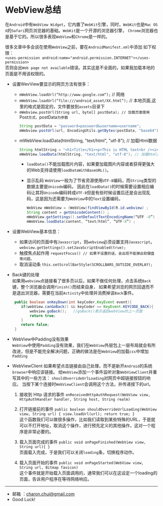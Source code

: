 ﻿WebView总结
===
     
在`Android`中有`WebView Widget`，它内置了`WebKit`引擎，同时，`WebKit`也是`Mac OS X`的`Safari`网页浏览器的基础。`WebKit`是一个开源的浏览器引擎，
`Chrome`浏览器也是基于它的。所以很多表现`WebView`和`Chrome`是一样的。          

很多文章中多会说在使用`WebView`之前，要在`AndroidManifest.xml`中添加 如下权限：           
`<uses-permission android:name="android.permission.INTERNET"></uses-permission>`        
否则会出`Web page not available`错误。其实这是不全面的，如果我加载本地的页面是不用该权限的。

- 设置WevView要显示的网页方法有很多：
    - `mWebView.loadUrl(“http://www.google.com“);` // 网络
    - `mWebView.loadUrl(“file:///android_asset/XX.html“);` // 本地页面,这里的格式是固定的，文件要放到`assets`目录下
	- `mWebview.postUrl(String url, byte[] postData); // 加载页面使用`Post`方式，`postData`为参数`
	    ```java
		String postData = "password=password&username=username";
		mWebview.postUrl(url, EncodingUtils.getBytes(postData, "base64"));
		```
    - mWebView.loadData(htmlString, "text/html", "utf-8"); // 加载Html数据
	    ```java
		String htmlString = "<h1>Title</h1><p>This is HTML text<br /><i>Formatted in italics</i><br />Anothor Line</p>";
		mWebView.loadData(htmlString, "text/html", "utf-8"); // 加载Html数据
		```
		- `loadData()`不能加载图片内容，如果要加载图片内容或者获得更强大的Web支持请使用`loadDataWithBaseURL()`。
		- 显示乱码
		    `WebView`一般为了节省资源使用`UTF-8`编码，而`String`类型的数据主要是`Unicode`编码，
			因此在`loadData()`的时候需要设置相应编码让其将`Unicode`编码转成`UTF-8`但是有些时候设置后还是会出现乱码，这是因为还需要为`WebView`中的`Text`设置编码，

			```java
			WebView mWebView = (WebView)findViewById(R.id.webview) ;
			String content = getUnicodeContent() ;
			mWebView.getSettings().setDefaultTextEncodingName(“UTF -8”) ;
			mWebView.loadData(content, “text/html”, “UTF-8”) ;
			```

- 设置WebView基本信息：
	 - 如果访问的页面中有`Javascript`，则`webview`必须设置支持`Javascript`。
	    `webview.getSettings().setJavaScriptEnabled(true);  `
	- 触摸焦点起作用
	    `requestFocus() // 如果不设置的话，会出现不能弹出软键盘等问题。`
	- 取消滚动条
	    `this.setScrollBarStyle(SCROLLBARS_OUTSIDE_OVERLAY);`
		
- Back键的处理     
    如果用`webview`点链接看了很多页以后，如果不做任何处理，点击系统`Back`键，整个浏览器会调用`finish()`而结束自身，
	如果希望浏览的网页回退而不是退出浏览器，需要在当前`Activity`中处理并消费掉该`Back`事件。

	```java
	 public boolean onKeyDown(int keyCoder,KeyEvent event){
		if(webView.canGoBack() && keyCoder == KeyEvent.KEYCODE_BACK){
			webview.goBack();   //goBack()表示返回webView的上一页面
			return true;
		}
		return false;
	 }
	```
	
- WebView中Padding没有效果	       
    `WebView`中使用`Padding`没有效果，我们在`WebView`外层包上一层布局就会有所改进，但是不能完全解决问题，正确的做法是在`WebView`的加载`css`中增加`Padding`
	
- WebViewClient
    如果希望点击链接由自己处理，而不是新开`Android`的系统`browser`中响应该链接。
	给`WebView`添加一个事件监听对象`WebViewClient`并重写其中的一些方法： `shouldOverrideUrlLoading`对网页中超链接按钮的响应。
	当按下某个连接时`WebViewClient`会调用这个方法，并传递按下的url。
	1. 接收到 Http 请求的事件 
	    `onReceivedHttpAuthRequest(WebView view, HttpAuthHandler handler, String host, String realm) `            
		
	2. 打开链接前的事件
	    `public boolean shouldOverrideUrlLoading(WebView view, String url) { view.loadUrl(url); return true; } `           
	    这个函数我们可以做很多操作，比如我们读取到某些特殊的URL，于是就可以不打开地址，取消这个操作，进行预先定义的其他操作，这对一个程序是非常必要的。
		
	3. 载入页面完成的事件
	    `public void onPageFinished(WebView view, String url){ } `              
	    页面载入完成，于是我们可以关闭`loading`条，切换程序动作。
		
	4. 载入页面开始的事件
	    `public void onPageStarted(WebView view, String url, Bitmap favicon)`              
	    这个事件就是开始载入页面调用的，通常我们可以在这设定一个loading的页面，告诉用户程序在等待网络响应。

---

- 邮箱 ：charon.chui@gmail.com  
- Good Luck! 
